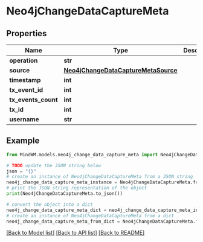 # Neo4jChangeDataCaptureMeta


## Properties

Name | Type | Description | Notes
------------ | ------------- | ------------- | -------------
**operation** | **str** |  | 
**source** | [**Neo4jChangeDataCaptureMetaSource**](Neo4jChangeDataCaptureMetaSource.md) |  | 
**timestamp** | **int** |  | 
**tx_event_id** | **int** |  | 
**tx_events_count** | **int** |  | 
**tx_id** | **int** |  | 
**username** | **str** |  | 

## Example

```python
from MindWM.models.neo4j_change_data_capture_meta import Neo4jChangeDataCaptureMeta

# TODO update the JSON string below
json = "{}"
# create an instance of Neo4jChangeDataCaptureMeta from a JSON string
neo4j_change_data_capture_meta_instance = Neo4jChangeDataCaptureMeta.from_json(json)
# print the JSON string representation of the object
print(Neo4jChangeDataCaptureMeta.to_json())

# convert the object into a dict
neo4j_change_data_capture_meta_dict = neo4j_change_data_capture_meta_instance.to_dict()
# create an instance of Neo4jChangeDataCaptureMeta from a dict
neo4j_change_data_capture_meta_from_dict = Neo4jChangeDataCaptureMeta.from_dict(neo4j_change_data_capture_meta_dict)
```
[[Back to Model list]](../README.md#documentation-for-models) [[Back to API list]](../README.md#documentation-for-api-endpoints) [[Back to README]](../README.md)


